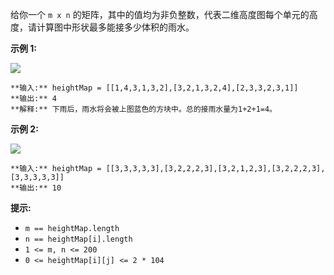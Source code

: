 给你一个 `m x n` 的矩阵，其中的值均为非负整数，代表二维高度图每个单元的高度，请计算图中形状最多能接多少体积的雨水。



**示例 1:**

![](https://assets.leetcode.com/uploads/2021/04/08/trap1-3d.jpg)

    
    
    **输入:** heightMap = [[1,4,3,1,3,2],[3,2,1,3,2,4],[2,3,3,2,3,1]]
    **输出:** 4
    **解释:** 下雨后，雨水将会被上图蓝色的方块中。总的接雨水量为1+2+1=4。
    

**示例  2:**

![](https://assets.leetcode.com/uploads/2021/04/08/trap2-3d.jpg)

    
    
    **输入:** heightMap = [[3,3,3,3,3],[3,2,2,2,3],[3,2,1,2,3],[3,2,2,2,3],[3,3,3,3,3]]
    **输出:** 10
    



**提示:**

  * `m == heightMap.length`
  * `n == heightMap[i].length`
  * `1 <= m, n <= 200`
  * `0 <= heightMap[i][j] <= 2 * 104`



